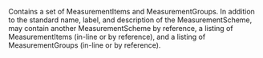 Contains a set of MeasurementItems and MeasurementGroups. In addition to the standard name, label, and description of the MeasurementScheme, may contain another MeasurementScheme by reference, a listing of MeasurementItems (in-line or by reference), and a listing of MeasurementGroups (in-line or by reference).